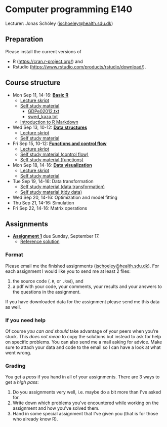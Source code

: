 Computer programming E140
=========================

Lecturer: Jonas Schöley (jschoeley@health.sdu.dk)

Preparation
-----------

Please install the current versions of
  - R (https://cran.r-project.org/) and
  - Rstudio (https://www.rstudio.com/products/rstudio/download/).

Course structure
----------------

- Mon Sep 11, 14-16: [**Basic R**](https://github.com/jschoeley/edsd1718-rstats/tree/master/01-the_basics)
    - [Lecture skript](https://github.com/jschoeley/edsd1718-rstats/blob/master/01-the_basics/01-the_basics-lecture_code.pdf)
    - [Self study material](https://github.com/jschoeley/edsd1718-rstats/blob/master/01-the_basics/extended_notes/01-the_basics.pdf)
        - [GDPe02012.txt](https://raw.githubusercontent.com/jschoeley/edsd1718-rstats/master/01-the_basics/extended_notes/GDPe02012.txt)
        - [swed_kaza.txt](https://raw.githubusercontent.com/jschoeley/edsd1718-rstats/master/01-the_basics/extended_notes/swed_kaza.txt)
    - [Introduction to R Markdown](http://rmarkdown.rstudio.com/lesson-1.html)
- Wed Sep 13, 10-12: [**Data structures**](https://github.com/jschoeley/edsd1718-rstats/tree/master/02-data_structures)
    - [Lecture skript](https://github.com/jschoeley/edsd1718-rstats/blob/master/02-data_structures/02-data_structures-lecture_code.pdf)
    - [Self study material](https://github.com/jschoeley/edsd1718-rstats/blob/master/02-data_structures/extended_notes/02-data_structures.pdf)
- Fri Sep 15, 10-12: [**Functions and control flow**](https://github.com/jschoeley/edsd1718-rstats/tree/master/03-functions_and_control_flow)
    - [Lecture skript](https://github.com/jschoeley/edsd1718-rstats/blob/master/03-functions_and_control_flow/03-functions_and_control_flow.pdf)
    - [Self study material (control flow)](https://github.com/jschoeley/edsd1718-rstats/blob/master/03-functions_and_control_flow/extended_notes/ControlStructures.pdf)
    - [Self study material (functions)](https://github.com/jschoeley/edsd1718-rstats/blob/master/03-functions_and_control_flow/extended_notes/WriteFunctions.pdf)
- Mon Sep 18, 14-16: [**Data visualization**](https://github.com/jschoeley/edsd1718-rstats/tree/master/04-data_visualization)
    - [Lecture skript](https://github.com/jschoeley/edsd1718-rstats/blob/master/04-data_visualization/01-ggplot-the_basics.pdf)
    - [Self study material](http://r4ds.had.co.nz/data-visualisation.html)
- Tue Sep 19, 14-16: Data transformation
    - [Self study material (data transformation)](http://r4ds.had.co.nz/transform.html)
    - [Self study material (tidy data)](http://r4ds.had.co.nz/tidy-data.html)
- Wed Sep 20, 14-16: Optimization and model fitting
- Thu Sep 21, 14-16: Simulation
- Fri Sep 22, 14-16: Matrix operations

Assignments
-----------

- [**Assignment 1**](https://github.com/jschoeley/edsd1718-rstats/tree/master/assignment1/assignment1.pdf) due Sunday, September 17.
    - [Reference solution](https://github.com/jschoeley/edsd1718-rstats/blob/master/assignment1/solution/assignment1_solution.pdf)

### Format

Please email me the finished assignments (jschoeley@health.sdu.dk). For each assignment I would like you to send me at least 2 files:
  1. the source code (`.R`, or `.Rmd`), and
  2. a pdf with your code, your comments, your results and your answers to the questions in the assignment.

If you have downloaded data for the assignment please send me this data as well.

### If you need help

Of course *you can and should* take advantage of your peers when you're stuck. This *does not mean* to copy the solutions but instead to ask for help on specific problems. You can also send me a mail asking for advice. Make sure to attach your data and code to the email so I can have a look at what went wrong.

### Grading

You get a *pass* if you hand in all of your assignments. There are 3 ways to get a *high pass*:
  1. Do you assignments very well, i.e. maybe do a bit more than I've asked for.
  2. Write down which problems you've encountered while working on the assignment and how you've solved them.
  3. Hand in some special assignment that I've given you (that is for those who already know R).